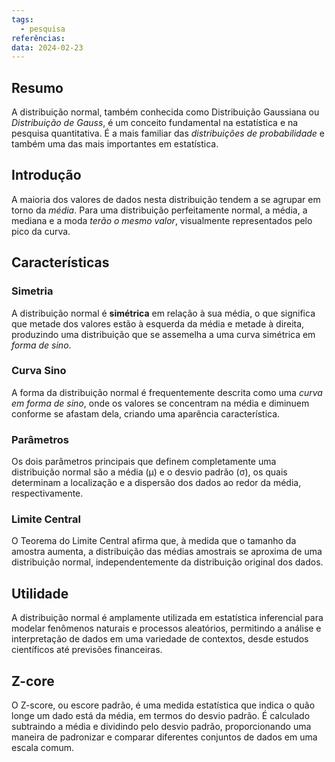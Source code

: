 ```yaml
---
tags:
  - pesquisa
referências: 
data: 2024-02-23
---
```

## Resumo

A distribuição normal, também conhecida como Distribuição Gaussiana ou *Distribuição de Gauss*, é um conceito fundamental na estatística e na pesquisa quantitativa. É a mais familiar das *distribuições de probabilidade* e também uma das mais importantes em estatística.

## Introdução

A maioria dos valores de dados nesta distribuição tendem a se agrupar em torno da *média*. Para uma distribuição perfeitamente normal, a média, a mediana e a moda *terão o mesmo valor*, visualmente representados pelo pico da curva.

## Características

### Simetria

A distribuição normal é **simétrica** em relação à sua média, o que significa que metade dos valores estão à esquerda da média e metade à direita, produzindo uma distribuição que se assemelha a uma curva simétrica em *forma de sino*.

### Curva Sino

A forma da distribuição normal é frequentemente descrita como uma *curva em forma de sino*, onde os valores se concentram na média e diminuem conforme se afastam dela, criando uma aparência característica.

### Parâmetros

Os dois parâmetros principais que definem completamente uma distribuição normal são a média (μ) e o desvio padrão (σ), os quais determinam a localização e a dispersão dos dados ao redor da média, respectivamente.

### Limite Central

O Teorema do Limite Central afirma que, à medida que o tamanho da amostra aumenta, a distribuição das médias amostrais se aproxima de uma distribuição normal, independentemente da distribuição original dos dados.

## Utilidade

A distribuição normal é amplamente utilizada em estatística inferencial para modelar fenômenos naturais e processos aleatórios, permitindo a análise e interpretação de dados em uma variedade de contextos, desde estudos científicos até previsões financeiras.

## Z-core

O Z-score, ou escore padrão, é uma medida estatística que indica o quão longe um dado está da média, em termos do desvio padrão. É calculado subtraindo a média e dividindo pelo desvio padrão, proporcionando uma maneira de padronizar e comparar diferentes conjuntos de dados em uma escala comum.